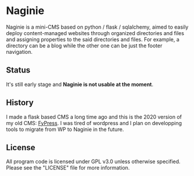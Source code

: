 # Naginie

Naginie is a mini-CMS based on python / flask / sqlalchemy, aimed to easily deploy content-managed websites through organized directories and files and assigning properties to the said directories and files. For example, a directory can be a blog while the other one can be just the footer navigation. 

## Status ##
It's still early stage and **Naginie is not usable at the moment**.

## History ##
I made a flask based CMS a long time ago and this is the 2020 version of my old CMS: [FyPress](https://github.com/Fy-/FyPress). I was tired of wordpress and I plan on developping tools to migrate from WP to Naginie in the future.

## License
All program code is licensed under GPL v3.0 unless otherwise specified.  Please see the "LICENSE" file for more information.  
